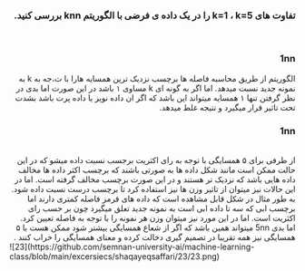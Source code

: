 <div dir="rtl">
  
  ###  تفاوت های k=1 ، k=5 را در یک داده ی فرضی با الگوریتم knn بررسی کنید.

  <br/>


### 1nn

الگوریتم از طریق محاسبه فاصله ها برچسب نزدیک ترین همسایه هارا با ت،جه به k به نمونه جدید نسبت میدهد.
اما اگر به گونه ای k مساوی ۱ باشد در این صورت 
اما بدی در نظر گرفتن تنها ۱ همسایه میتواند این باشد که اگر ان داده نویز یا داده پرت باشد بشدت تحت تاثیر قرار میگیرد و نتیجه غلط میدهد. 
 <br/>
 ### 1nn
 <br/>
از طرفی برای ۵ همسایگی با توجه به رای اکثریت برجسب نسبت داده میشو که در این حالت ممکن است مانند شکل داده ها به صورتی باشند که برچسب اکثر داده ها مخالف داده هایی باشد که نزدیک تر هستند و در این صورت برچسب مخالف گرفته است.
اما در این حالات نیز میتوان از تاثیر وزن ها نیز استفاده کرد تا برچسب درست نسبت داده شود. 
به طور مثال در شکل قابل مشاهده است که داده های قرمز فاصله کمتری دارند اما برچسب ابی که سه تا داده ابی است به نمونه جدید تعلق میگیرد چون بر حسب رای اکثریت است. اما در این مورد نیز میتوان وزن هر نمونه را با توجه به فاصله تعیین کرد.
 <br/>
اما بدی 5nn میتواند همین باشد که اگر از شعاع همسایگی بیشتر شود ممکن هست با ۵ همسایگی نیز همه تقریبا در تصمیم گیری دخالت کرده  و معنای همسایگی را خراب کنند .
<br/>
    </div>
  ![23](https://github.com/semnan-university-ai/machine-learning-class/blob/main/excersiecs/shaqayeqsaffari/23/23.png)
  
  



  <br/>
  

  
